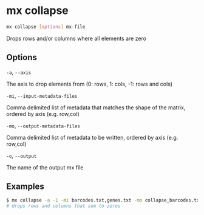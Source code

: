 # mx collapse

```bash
mx collapse [options] mx-file
```

Drops rows and/or columns where all elements are zero

## Options

`-a`, `--axis`

The axis to drop elements from (0: rows, 1: cols, -1: rows and cols)

`-mi`, `--input-metadata-files`

Comma delimited list of metadata that matches the shape of the matrix, ordered by axis (e.g. row,col)

`-mo`, `--output-metadata-files`

Comma delimited list of metadata to be written, ordered by axis (e.g. row,col)

`-o`, `--output`

The name of the output mx file

## Examples

```bash
$ mx collapse -a -1 -mi barcodes.txt,genes.txt -mo collapse_barcodes.txt,collapse_genes.txt -o collapse.mx matrix.mx
# drops rows and columns that sum to zeros
```
